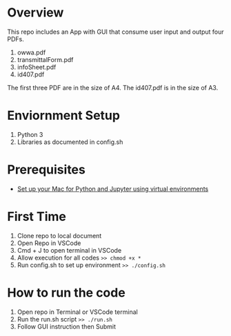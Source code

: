 # Overview
This repo includes an App with GUI that consume user input and output four PDFs.

1. owwa.pdf
2. transmittalForm.pdf
3. infoSheet.pdf
4. id407.pdf

The first three PDF are in the size of A4. The id407.pdf is in the size of A3.

# Enviornment Setup
1. Python 3
2. Libraries as documented in config.sh

# Prerequisites
- [Set up your Mac for Python and Jupyter using virtual environments](https://mattgosden.medium.com/set-up-your-mac-for-python-and-jupyter-using-virtual-environments-730bf2888e05)

# First Time
1. Clone repo to local document
2. Open Repo in VSCode
3. Cmd + J to open terminal in VSCode
4. Allow execution for all codes `>> chmod +x *`
5. Run config.sh to set up environment `>> ./config.sh`

# How to run the code
1. Open repo in Terminal or VSCode terminal 
2. Run the run.sh script `>> ./run.sh`
3. Follow GUI instruction then Submit